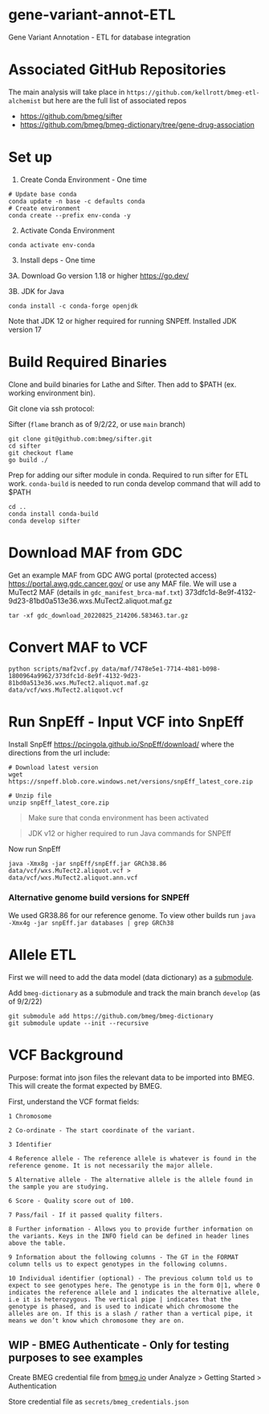 # gene-variant-annot-ETL
Gene Variant Annotation - ETL for database integration

# Associated GitHub Repositories
The main analysis will take place in `https://github.com/kellrott/bmeg-etl-alchemist` but here are the full list of associated repos

+ https://github.com/bmeg/sifter
+ https://github.com/bmeg/bmeg-dictionary/tree/gene-drug-association

# Set up
1. Create Conda Environment - One time
```
# Update base conda
conda update -n base -c defaults conda
# Create environment
conda create --prefix env-conda -y
```

2. Activate Conda Environment
```
conda activate env-conda
```

3. Install deps - One time

3A. Download Go version 1.18 or higher https://go.dev/

3B. JDK for Java
```
conda install -c conda-forge openjdk
```
Note that JDK 12 or higher required for running SNPEff. Installed JDK version 17


# Build Required Binaries
Clone and build binaries for Lathe and Sifter. Then add to $PATH (ex. working environment bin).

Git clone via ssh protocol:

Sifter (`flame` branch as of 9/2/22, or use `main` branch)
```
git clone git@github.com:bmeg/sifter.git
cd sifter
git checkout flame
go build ./
```

Prep for adding our sifter module in conda. Required to run sifter for ETL work. `conda-build` is needed to run conda develop command that will add to $PATH
```
cd ..
conda install conda-build
conda develop sifter
```

# Download MAF from GDC
Get an example MAF from GDC AWG portal (protected access) https://portal.awg.gdc.cancer.gov/ or use any MAF file. We will use a MuTect2 MAF (details in `gdc_manifest_brca-maf.txt`) 373dfc1d-8e9f-4132-9d23-81bd0a513e36.wxs.MuTect2.aliquot.maf.gz

```
tar -xf gdc_download_20220825_214206.583463.tar.gz
```

# Convert MAF to VCF
```
python scripts/maf2vcf.py data/maf/7478e5e1-7714-4b81-b098-1800964a9962/373dfc1d-8e9f-4132-9d23-81bd0a513e36.wxs.MuTect2.aliquot.maf.gz data/vcf/wxs.MuTect2.aliquot.vcf
```

# Run SnpEff - Input VCF into SnpEff
Install SnpEff https://pcingola.github.io/SnpEff/download/ where the directions from the url include:
```
# Download latest version
wget https://snpeff.blob.core.windows.net/versions/snpEff_latest_core.zip

# Unzip file
unzip snpEff_latest_core.zip
```

> Make sure that conda environment has been activated

> JDK v12 or higher required to run Java commands for SNPEff

Now run SnpEff
```
java -Xmx8g -jar snpEff/snpEff.jar GRCh38.86 data/vcf/wxs.MuTect2.aliquot.vcf > data/vcf/wxs.MuTect2.aliquot.ann.vcf
```

### Alternative genome build versions for SNPEff
We used GR38.86 for our reference genome. To view other builds run `java -Xmx4g -jar snpEff.jar databases | grep GRCh38`


# Allele ETL
First we will need to add the data model (data dictionary) as a [submodule](https://git-scm.com/book/en/v2/Git-Tools-Submodules).

Add `bmeg-dictionary` as a submodule and track the main branch `develop` (as of 9/2/22)
```
git submodule add https://github.com/bmeg/bmeg-dictionary
git submodule update --init --recursive
```



# VCF Background
Purpose: format into json files the relevant data to be imported into BMEG. This will create the format expected by BMEG.

First, understand the VCF format fields:
```
1 Chromosome

2 Co-ordinate - The start coordinate of the variant.

3 Identifier

4 Reference allele - The reference allele is whatever is found in the reference genome. It is not necessarily the major allele.

5 Alternative allele - The alternative allele is the allele found in the sample you are studying.

6 Score - Quality score out of 100.

7 Pass/fail - If it passed quality filters.

8 Further information - Allows you to provide further information on the variants. Keys in the INFO field can be defined in header lines above the table.

9 Information about the following columns - The GT in the FORMAT column tells us to expect genotypes in the following columns.

10 Individual identifier (optional) - The previous column told us to expect to see genotypes here. The genotype is in the form 0|1, where 0 indicates the reference allele and 1 indicates the alternative allele, i.e it is heterozygous. The vertical pipe | indicates that the genotype is phased, and is used to indicate which chromosome the alleles are on. If this is a slash / rather than a vertical pipe, it means we don’t know which chromosome they are on.
```

## WIP - BMEG Authenticate - Only for testing purposes to see examples

Create BMEG credential file from [bmeg.io](https://bmeg.io/) under Analyze > Getting Started > Authentication

Store credential file as `secrets/bmeg_credentials.json`
